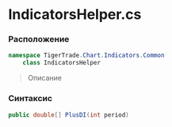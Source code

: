 
# IndicatorsHelper.cs
### Расположение
```csharp
namespace TigerTrade.Chart.Indicators.Common  
    class IndicatorsHelper
```

> Описание

### Синтаксис
```csharp
public double[] PlusDI(int period)
```
